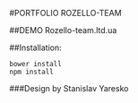 #PORTFOLIO ROZELLO-TEAM

##DEMO
    Rozello-team.ltd.ua

##Installation:
    
    bower install
    npm install

###Design by Stanislav Yaresko
